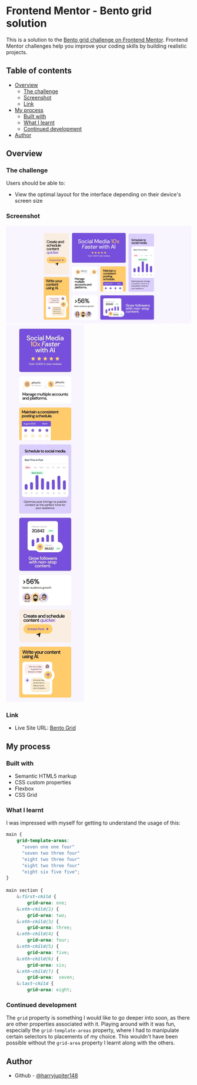 # Frontend Mentor - Bento grid solution

This is a solution to the [Bento grid challenge on Frontend Mentor](https://www.frontendmentor.io/challenges/bento-grid-RMydElrlOj). Frontend Mentor challenges help you improve your coding skills by building realistic projects. 

## Table of contents

- [Overview](#overview)
  - [The challenge](#the-challenge)
  - [Screenshot](#screenshot)
  - [Link](#link)
- [My process](#my-process)
  - [Built with](#built-with)
  - [What I learnt](#what-i-learnt)
  - [Continued development](#continued-development)
- [Author](#author)

## Overview

### The challenge

Users should be able to:

- View the optimal layout for the interface depending on their device's screen size

### Screenshot

![Desktop View](./assets/images/grid-main.png)
![Mobile View](./assets/images/grid-main-respo.jpeg)

### Link

- Live Site URL: [Bento Grid](https://harryjupiter148.github.io/Bento-Grid/)

## My process

### Built with

- Semantic HTML5 markup
- CSS custom properties
- Flexbox
- CSS Grid

### What I learnt

I was impressed with myself for getting to understand the usage of this:
```css
main {
    grid-template-areas:
      "seven one one four"
      "seven two three four"
      "eight two three four"
      "eight two three four"
      "eight six five five";
}

main section {
    &:first-child {
        grid-area: one;
    &:nth-child(2) {
        grid-area: two;
    &:nth-child(3) {
        grid-area: three;
    &:nth-child(4) {
        grid-area: four;
    &:nth-child(5) {
        grid-area: five;
    &:nth-child(6) {
        grid-area: six;
    &:nth-child(7) {
        grid-area:  seven;
    &:last-child {
        grid-area: eight;
```

### Continued development

The `grid` property is something I would like to go deeper into soon, as there are other properties associated with it. Playing around with it was fun, especially the `grid-template-areas` property, where I had to manipulate certain selectors to placements of my choice. This wouldn't have been possible without the `grid-area` property I learnt along with the others.

## Author

- Github - [@harryjupiter148](https://github.com/harryjupiter148)
